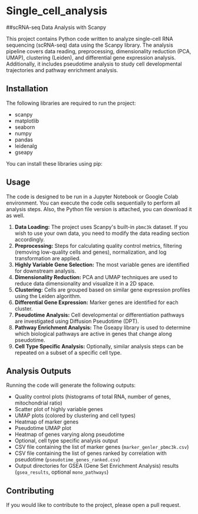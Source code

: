 # Single_cell_analysis

##scRNA-seq Data Analysis with Scanpy

This project contains Python code written to analyze single-cell RNA sequencing (scRNA-seq) data using the Scanpy library. The analysis pipeline covers data reading, preprocessing, dimensionality reduction (PCA, UMAP), clustering (Leiden), and differential gene expression analysis. Additionally, it includes pseudotime analysis to study cell developmental trajectories and pathway enrichment analysis.

## Installation

The following libraries are required to run the project:

- scanpy
- matplotlib
- seaborn
- numpy
- pandas
- leidenalg
- gseapy

You can install these libraries using pip:
## Usage

The code is designed to be run in a Jupyter Notebook or Google Colab environment. You can execute the code cells sequentially to perform all analysis steps. Also, the Python file version is attached, you can download it as well.

1.  **Data Loading:** The project uses Scanpy's built-in `pbmc3k` dataset. If you wish to use your own data, you need to modify the data reading section accordingly.
2.  **Preprocessing:** Steps for calculating quality control metrics, filtering (removing low-quality cells and genes), normalization, and log transformation are applied.
3.  **Highly Variable Gene Selection:** The most variable genes are identified for downstream analysis.
4.  **Dimensionality Reduction:** PCA and UMAP techniques are used to reduce data dimensionality and visualize it in a 2D space.
5.  **Clustering:** Cells are grouped based on similar gene expression profiles using the Leiden algorithm.
6.  **Differential Gene Expression:** Marker genes are identified for each cluster.
7.  **Pseudotime Analysis:** Cell developmental or differentiation pathways are investigated using Diffusion Pseudotime (DPT).
8.  **Pathway Enrichment Analysis:** The Gseapy library is used to determine which biological pathways are active in genes that change along pseudotime.
9.  **Cell Type Specific Analysis:** Optionally, similar analysis steps can be repeated on a subset of a specific cell type.

## Analysis Outputs

Running the code will generate the following outputs:

-   Quality control plots (histograms of total RNA, number of genes, mitochondrial ratio)
-   Scatter plot of highly variable genes
-   UMAP plots (colored by clustering and cell types)
-   Heatmap of marker genes
-   Pseudotime UMAP plot
-   Heatmap of genes varying along pseudotime
-   Optional, cell type specific analysis output
-   CSV file containing the list of marker genes (`marker_genler_pbmc3k.csv`)
-   CSV file containing the list of genes ranked by correlation with pseudotime (`pseudotime_genes_ranked.csv`)
-   Output directories for GSEA (Gene Set Enrichment Analysis) results (`gsea_results`, optional `mono_pathways`)

## Contributing

If you would like to contribute to the project, please open a pull request.

